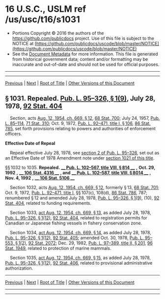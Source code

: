 ---
---

# 16 U.S.C., USLM ref /us/usc/t16/s1031

* Portions Copyright © 2016 the authors of the https://github.com/publicdocs project.
  Use of this file is subject to the NOTICE at [https://github.com/publicdocs/uscode/blob/master/NOTICE](https://github.com/publicdocs/uscode/blob/master/NOTICE)
* See the [Document Metadata](././../../../..//README.md) for more information.
  This file is generated from historical government data; content and/or formatting may be inaccurate and out-of-date and should not be used for official purposes.

----------
----------

[Previous](./../../../..//us/usc/t16/ch19/m__us_usc_t16_s1028.md) | [Next](./../../../..//us/usc/t16/ch20/m__us_usc_t16_ch20.md) | [Root of Title](./../../../../) | [Other Versions of this Document](https://publicdocs.github.io/go/links?ns=uslm&ref=%2Fus%2Fusc%2Ft16%2Fs1031)

## § 1031. Repealed. [Pub. L. 95–326, § 1(9)][/us/pl/95/326/s1/9], July 28, 1978, [92 Stat. 404][/us/stat/92/404]

    Section, acts [Aug. 12, 1954, ch. 669, § 12][/us/act/1954-08-12/ch669/s12], [68 Stat. 700][/us/stat/68/700]; July 24, 1957, [Pub. L. 85–114][/us/pl/85/114], [71 Stat. 310][/us/stat/71/310]; Oct. 9, 1972, [Pub. L. 92–471, title I, § 106][/us/pl/92/471/s106], [86 Stat. 785][/us/stat/86/785], set forth provisions relating to powers and authorities of enforcement officers.

 __Effective Date of Repeal__ 

    Repeal effective July 28, 1978, see [section 2 of Pub. L. 95–326][/us/pl/95/326/s2], set out as an Effective Date of 1978 Amendment note under [section 1021 of this title][/us/usc/t16/s1021].

§§ 1032 to 1035. __Repealed.__  __[__  __Pub. L. 102–567, title VIII, § 814__  __][/us/pl/102/567/s814]__  __,__  __Oct. 29, 1992__  __,__  __[__  __106 Stat. 4316__  __][/us/stat/106/4316]__  __, and__  __[__  __Pub. L. 102–587, title VIII, § 8014__  __][/us/pl/102/587/s8014]__  __,__  __Nov. 4, 1992__  __,__  __[__  __106 Stat. 5106__  __][/us/stat/106/5106]__ 

    Section 1032, acts [Aug. 12, 1954, ch. 669, § 12][/us/act/1954-08-12/ch669/s12], formerly § 13, [68 Stat. 701][/us/stat/68/701]; Oct. 9, 1972, [Pub. L. 92–471, title I][/us/pl/92/471], §§ 107(c), 108(d), [86 Stat. 786][/us/stat/86/786], 787; renumbered § 12 and amended July 28, 1978, [Pub. L. 95–326, § 1(9)][/us/pl/95/326/s1/9], (10), [92 Stat. 404][/us/stat/92/404], related to funding requirements.

    Section 1033, [act Aug. 12, 1954, ch. 669, § 13][/us/act/1954-08-12/ch669/s13], as added July 28, 1978, [Pub. L. 95–326, § 1(12)][/us/pl/95/326/s1/12], [92 Stat. 404][/us/stat/92/404], related to registration permits for Canadian or Japanese fishing vessels in fishery conservation zone.

    Section 1034, [act Aug. 12, 1954, ch. 669, § 14][/us/act/1954-08-12/ch669/s14], as added July 28, 1978, [Pub. L. 95–326, § 1(12)][/us/pl/95/326/s1/12], [92 Stat. 405][/us/stat/92/405]; amended Oct. 30, 1978, [Pub. L. 95–553, § 1(2)][/us/pl/95/553/s1/2], [92 Stat. 2072][/us/stat/92/2072]; Dec. 29, 1982, [Pub. L. 97–389, title II, § 201][/us/pl/97/389/s201], [96 Stat. 1949][/us/stat/96/1949], related to protection of marine mammals.

    Section 1035, [act Aug. 12, 1954, ch. 669, § 15][/us/act/1954-08-12/ch669/s15], as added July 28, 1978, [Pub. L. 95–326, § 1(12)][/us/pl/95/326/s1/12], [92 Stat. 406][/us/stat/92/406], related to provisional administrative authorization.

----------

[Previous](./../../../..//us/usc/t16/ch19/m__us_usc_t16_s1028.md) | [Next](./../../../..//us/usc/t16/ch20/m__us_usc_t16_ch20.md) | [Root of Title](./../../../../) | [Other Versions of this Document](https://publicdocs.github.io/go/links?ns=uslm&ref=%2Fus%2Fusc%2Ft16%2Fs1031)

----------
----------

[/us/pl/95/326/s1/9]: https://publicdocs.github.io/go/links?ns=uslm&ref=%2Fus%2Fpl%2F95%2F326%2Fs1%2F9
[/us/stat/92/404]: https://publicdocs.github.io/go/links?ns=uslm&ref=%2Fus%2Fstat%2F92%2F404
[/us/act/1954-08-12/ch669/s12]: https://publicdocs.github.io/go/links?ns=uslm&ref=%2Fus%2Fact%2F1954-08-12%2Fch669%2Fs12
[/us/stat/68/700]: https://publicdocs.github.io/go/links?ns=uslm&ref=%2Fus%2Fstat%2F68%2F700
[/us/pl/85/114]: https://publicdocs.github.io/go/links?ns=uslm&ref=%2Fus%2Fpl%2F85%2F114
[/us/stat/71/310]: https://publicdocs.github.io/go/links?ns=uslm&ref=%2Fus%2Fstat%2F71%2F310
[/us/pl/92/471/s106]: https://publicdocs.github.io/go/links?ns=uslm&ref=%2Fus%2Fpl%2F92%2F471%2Fs106
[/us/stat/86/785]: https://publicdocs.github.io/go/links?ns=uslm&ref=%2Fus%2Fstat%2F86%2F785
[/us/pl/95/326/s2]: https://publicdocs.github.io/go/links?ns=uslm&ref=%2Fus%2Fpl%2F95%2F326%2Fs2
[/us/usc/t16/s1021]: https://publicdocs.github.io/go/links?ns=uslm&ref=%2Fus%2Fusc%2Ft16%2Fs1021
[/us/pl/102/567/s814]: https://publicdocs.github.io/go/links?ns=uslm&ref=%2Fus%2Fpl%2F102%2F567%2Fs814
[/us/stat/106/4316]: https://publicdocs.github.io/go/links?ns=uslm&ref=%2Fus%2Fstat%2F106%2F4316
[/us/pl/102/587/s8014]: https://publicdocs.github.io/go/links?ns=uslm&ref=%2Fus%2Fpl%2F102%2F587%2Fs8014
[/us/stat/106/5106]: https://publicdocs.github.io/go/links?ns=uslm&ref=%2Fus%2Fstat%2F106%2F5106
[/us/act/1954-08-12/ch669/s12]: https://publicdocs.github.io/go/links?ns=uslm&ref=%2Fus%2Fact%2F1954-08-12%2Fch669%2Fs12
[/us/stat/68/701]: https://publicdocs.github.io/go/links?ns=uslm&ref=%2Fus%2Fstat%2F68%2F701
[/us/pl/92/471]: https://publicdocs.github.io/go/links?ns=uslm&ref=%2Fus%2Fpl%2F92%2F471
[/us/stat/86/786]: https://publicdocs.github.io/go/links?ns=uslm&ref=%2Fus%2Fstat%2F86%2F786
[/us/pl/95/326/s1/9]: https://publicdocs.github.io/go/links?ns=uslm&ref=%2Fus%2Fpl%2F95%2F326%2Fs1%2F9
[/us/stat/92/404]: https://publicdocs.github.io/go/links?ns=uslm&ref=%2Fus%2Fstat%2F92%2F404
[/us/act/1954-08-12/ch669/s13]: https://publicdocs.github.io/go/links?ns=uslm&ref=%2Fus%2Fact%2F1954-08-12%2Fch669%2Fs13
[/us/pl/95/326/s1/12]: https://publicdocs.github.io/go/links?ns=uslm&ref=%2Fus%2Fpl%2F95%2F326%2Fs1%2F12
[/us/stat/92/404]: https://publicdocs.github.io/go/links?ns=uslm&ref=%2Fus%2Fstat%2F92%2F404
[/us/act/1954-08-12/ch669/s14]: https://publicdocs.github.io/go/links?ns=uslm&ref=%2Fus%2Fact%2F1954-08-12%2Fch669%2Fs14
[/us/pl/95/326/s1/12]: https://publicdocs.github.io/go/links?ns=uslm&ref=%2Fus%2Fpl%2F95%2F326%2Fs1%2F12
[/us/stat/92/405]: https://publicdocs.github.io/go/links?ns=uslm&ref=%2Fus%2Fstat%2F92%2F405
[/us/pl/95/553/s1/2]: https://publicdocs.github.io/go/links?ns=uslm&ref=%2Fus%2Fpl%2F95%2F553%2Fs1%2F2
[/us/stat/92/2072]: https://publicdocs.github.io/go/links?ns=uslm&ref=%2Fus%2Fstat%2F92%2F2072
[/us/pl/97/389/s201]: https://publicdocs.github.io/go/links?ns=uslm&ref=%2Fus%2Fpl%2F97%2F389%2Fs201
[/us/stat/96/1949]: https://publicdocs.github.io/go/links?ns=uslm&ref=%2Fus%2Fstat%2F96%2F1949
[/us/act/1954-08-12/ch669/s15]: https://publicdocs.github.io/go/links?ns=uslm&ref=%2Fus%2Fact%2F1954-08-12%2Fch669%2Fs15
[/us/pl/95/326/s1/12]: https://publicdocs.github.io/go/links?ns=uslm&ref=%2Fus%2Fpl%2F95%2F326%2Fs1%2F12
[/us/stat/92/406]: https://publicdocs.github.io/go/links?ns=uslm&ref=%2Fus%2Fstat%2F92%2F406


